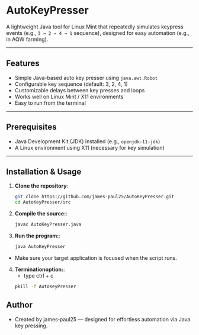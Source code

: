 # AutoKeyPresser

A lightweight Java tool for Linux Mint that repeatedly simulates keypress events (e.g., `3 → 2 → 4 → 1` sequence), designed for easy automation (e.g., in AQW farming).

---

##  Features

- Simple Java-based auto key presser using `java.awt.Robot`
- Configurable key sequence (default: 3, 2, 4, 1)
- Customizable delays between key presses and loops
- Works well on Linux Mint / X11 environments
- Easy to run from the terminal

---

##  Prerequisites

- Java Development Kit (JDK) installed (e.g., `openjdk-11-jdk`)
- A Linux environment using X11 (necessary for key simulation)

---

##  Installation & Usage

1. **Clone the repository**:
   ```bash
   git clone https://github.com/james-paul25/AutoKeyPresser.git
   cd AutoKeyPresser/src

2. **Compile the source:**:
   ```bash
   javac AutoKeyPresser.java


3. **Run the program:**:
   ```bash
   java AutoKeyPresser

- Make sure your target application is focused when the script runs.

4. **Terminationoption:**:
   - type ctrl + c
   ```bash
   pkill -f AutoKeyPresser

## Author
- Created by james‑paul25 — designed for effortless automation via Java key pressing.


